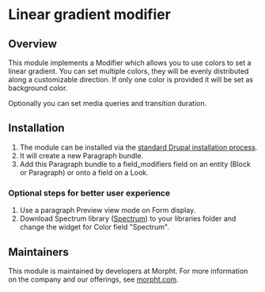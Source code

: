 # Linear gradient modifier

## Overview
This module implements a Modifier which allows you to use colors to set a 
linear gradient. You can set multiple colors, they will be evenly distributed
 along a customizable direction. If only one color is provided it will be set
  as background color.

Optionally you can set media queries and transition duration.

## Installation
1. The module can be installed via the
[standard Drupal installation process](http://drupal.org/node/1897420).
2. It will create a new Paragraph bundle.
3. Add this Paragraph bundle to a field_modifiers field on an entity (Block or
Paragraph) or onto a field on a Look.

### Optional steps for better user experience
1. Use a paragraph Preview view mode on Form display.
2. Download Spectrum library ([Spectrum](http://bgrins.github.io/spectrum)) to 
your libraries folder and change the widget for Color field "Spectrum". 

## Maintainers
This module is maintained by developers at Morpht. For more information on
the company and our offerings, see [morpht.com](http://morpht.com).
